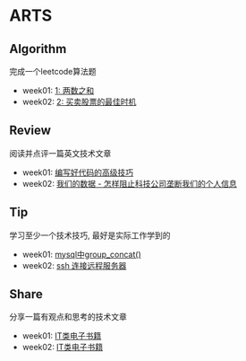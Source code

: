 # ARTS 

## Algorithm
完成一个leetcode算法题

+ week01: [1: 两数之和](https://github.com/volicano/arts/blob/master/week01/a_twoSum.md)
+ week02: [2: 买卖股票的最佳时机](https://github.com/volicano/arts/blob/master/week02/a_maxProfit.md)


## Review
阅读并点评一篇英文技术文章

+ week01: [编写好代码的高级技巧](https://github.com/wangweiomg/arts/blob/master/week3/review.md)
+ week02: [我们的数据 - 怎样阻止科技公司垄断我们的个人信息](https://github.com/wangweiomg/arts/blob/master/week2/review.md)


## Tip
学习至少一个技术技巧, 最好是实际工作学到的

+ week01: [mysql中group_concat()](https://github.com/volicano/arts/blob/master/week02/t_group_concat.md) 
+ week02: [ssh 连接远程服务器](https://github.com/wangweiomg/arts/blob/master/week2/tip.md)


## Share
分享一篇有观点和思考的技术文章

+ week01: [IT类电子书籍](https://github.com/volicano/arts/blob/master/week01/s_ebookWebsite.md) 
+ week02: [IT类电子书籍](https://github.com/volicano/arts/blob/master/week01/s_ebookWebsite.md) 


